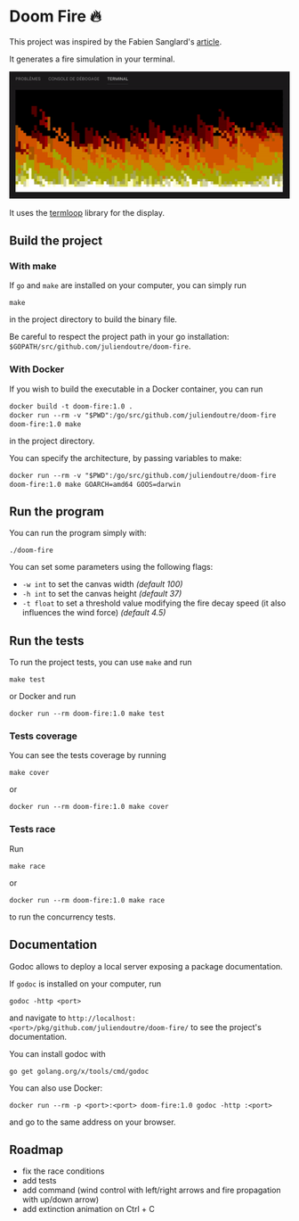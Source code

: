 # Doom Fire 🔥

This project was inspired by the Fabien Sanglard's [article](https://fabiensanglard.net/doom_fire_psx/).

It generates a fire simulation in your terminal.

![fire](img/fire.gif)

It uses the [termloop](https://github.com/JoelOtter/termloop) library for the display.

## Build the project

### With make

If `go` and `make` are installed on your computer, you can simply run

```shell
make
```

in the project directory to build the binary file.

Be careful to respect the project path in your go installation: `$GOPATH/src/github.com/juliendoutre/doom-fire`.

### With Docker

If you wish to build the executable in a Docker container, you can run

```shell
docker build -t doom-fire:1.0 .
docker run --rm -v "$PWD":/go/src/github.com/juliendoutre/doom-fire doom-fire:1.0 make
```

in the project directory.

You can specify the architecture, by passing variables to make:

```shell
docker run --rm -v "$PWD":/go/src/github.com/juliendoutre/doom-fire doom-fire:1.0 make GOARCH=amd64 GOOS=darwin
```

## Run the program

You can run the program simply with:

```shell
./doom-fire
```

You can set some parameters using the following flags:
* `-w int` to set the canvas width *(default 100)*
* `-h int` to set the canvas height *(default 37)*
* `-t float` to set a threshold value modifying the fire decay speed (it also influences the wind force) *(default 4.5)*

## Run the tests

To run the project tests, you can use `make` and run

```shell
make test
```

or Docker and run

```shell
docker run --rm doom-fire:1.0 make test
```

### Tests coverage

You can see the tests coverage by running

```shell
make cover
```

or

```shell
docker run --rm doom-fire:1.0 make cover
```

### Tests race

Run

```shell
make race
```

or

```shell
docker run --rm doom-fire:1.0 make race
```

to run the concurrency tests.

## Documentation

Godoc allows to deploy a local server exposing a package documentation.

If `godoc` is installed on your computer, run

```shell
godoc -http <port>
```

and navigate to `http://localhost:<port>/pkg/github.com/juliendoutre/doom-fire/` to see the project's documentation.

You can install godoc with

```shell
go get golang.org/x/tools/cmd/godoc
```

You can also use Docker:

```shell
docker run --rm -p <port>:<port> doom-fire:1.0 godoc -http :<port>
```

and go to the same address on your browser.

## Roadmap

* fix the race conditions
* add tests
* add command (wind control with left/right arrows and fire propagation with up/down arrow)
* add extinction animation on Ctrl + C